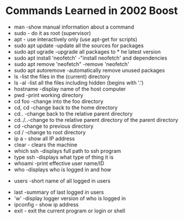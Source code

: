 # Commands Learned in 2002 Boost

  * man -show manual information about a command
  * sudo - do it as root (supervisor)
  * apt - use interactively only (use apt-get for scripts)
  * sudo apt update -update all the sources for packages
  * sudo apt ugrade -upgrade all packages to * he latest version
  * sudo apt install 'neofetch' -"install neofetch' and dependencies 
  * sudo apt remove 'neofetch" -remove 'neofetch'
  * sudo apt autoremove -automatically remove unused packages
  * ls -list the files in the (current) directory 
  * ls -al -list all the files including hidden (begins with '.')
  * hostname -display name of the host computer 
  * pwd -print working directory 
  * cd foo -change into the foo directory
  * cd, cd -change back to the home directory 
  * cd.. -change back to the relative parent directory
  * cd../..-change to the relative parent directory of the parent directory
  * cd -change to previous directory
  * cd / -change to root directory
  * ip a - show all IP address
  * clear - clears the machine 
  * which ssh -displays full path to ssh program 
  * type ssh -displays what type of thing it is 
  * whoami -print effective user name/ID
  * who -displays who is logged in and how 
  + users -short name of all logged in users 
  * last -summary of last logged in users 
  * 'w' -display logger version of who is logged in
  * ipconfig - show ip address
  * exit - exit the current program or login or shell
  
  
  
  
  
